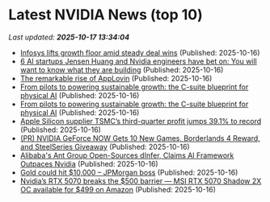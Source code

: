 # Latest NVIDIA News (top 10)
_Last updated: **2025-10-17 13:34:04**_

- [Infosys lifts growth floor amid steady deal wins](https://finance.yahoo.com/news/infosys-lifts-growth-floor-amid-132659811.html) (Published: 2025-10-16)
- [6 AI startups Jensen Huang and Nvidia engineers have bet on: You will want to know what they are building](https://economictimes.indiatimes.com/news/international/us/6-ai-startups-jensen-huang-and-nvidia-engineers-have-bet-on-you-will-want-to-know-what-they-are-building/articleshow/124606172.cms) (Published: 2025-10-16)
- [The remarkable rise of AppLovin](https://biztoc.com/x/211d22d440a51813) (Published: 2025-10-16)
- [From pilots to powering sustainable growth: the C-suite blueprint for physical AI](https://fortune.com/2025/10/16/ey-raj-sharma-c-suite-blueprint-for-physical-ai/) (Published: 2025-10-16)
- [From pilots to powering sustainable growth: the C-suite blueprint for physical AI](https://finance.yahoo.com/news/pilots-powering-sustainable-growth-c-131500890.html) (Published: 2025-10-16)
- [Apple Silicon supplier TSMC’s third-quarter profit jumps 39.1% to record](https://macdailynews.com/2025/10/16/apple-silicon-supplier-tsmcs-third-quarter-profit-jumps-39-1-to-record/) (Published: 2025-10-16)
- [(PR) NVIDIA GeForce NOW Gets 10 New Games, Borderlands 4 Reward, and SteelSeries Giveaway](https://www.techpowerup.com/341972/nvidia-geforce-now-gets-10-new-games-borderlands-4-reward-and-steelseries-giveaway) (Published: 2025-10-16)
- [Alibaba's Ant Group Open-Sources dInfer, Claims AI Framework Outpaces Nvidia](https://biztoc.com/x/a7905904cae4bb9a) (Published: 2025-10-16)
- [Gold could hit $10,000 – JPMorgan boss](https://www.rt.com/business/626533-gold-could-hit-10000/) (Published: 2025-10-16)
- [Nvidia’s RTX 5070 breaks the $500 barrier — MSI RTX 5070 Shadow 2X OC available for $499 on Amazon](https://www.tomshardware.com/pc-components/gpus/nvidias-rtx-5070-breaks-the-usd500-barrier-msi-rtx-5070-shadow-2x-oc-available-for-usd499-on-amazon) (Published: 2025-10-16)
